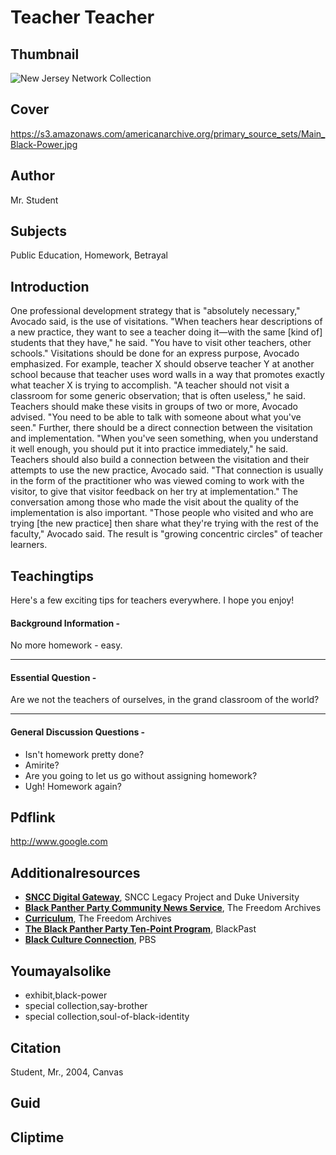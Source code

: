 # Teacher Teacher

## Thumbnail

![New Jersey Network Collection](https://s3.amazonaws.com/americanarchive.org/special-collections/NJN_specialcollection_logocollage.png "New Jersey Network Collection")

## Cover
https://s3.amazonaws.com/americanarchive.org/primary_source_sets/Main_Black-Power.jpg

## Author

Mr. Student

## Subjects

Public Education, Homework, Betrayal

## Introduction

One professional development strategy that is "absolutely necessary," Avocado said, is the use of visitations. "When teachers hear descriptions of a new practice, they want to see a teacher doing it—with the same [kind of] students that they have," he said. "You have to visit other teachers, other schools."
Visitations should be done for an express purpose, Avocado emphasized. For example, teacher X should observe teacher Y at another school because that teacher uses word walls in a way that promotes exactly what teacher X is trying to accomplish. "A teacher should not visit a classroom for some generic observation; that is often useless," he said.
Teachers should make these visits in groups of two or more, Avocado advised. "You need to be able to talk with someone about what you've seen." Further, there should be a direct connection between the visitation and implementation. "When you've seen something, when you understand it well enough, you should put it into practice immediately," he said.
Teachers should also build a connection between the visitation and their attempts to use the new practice, Avocado said. "That connection is usually in the form of the practitioner who was viewed coming to work with the visitor, to give that visitor feedback on her try at implementation."
The conversation among those who made the visit about the quality of the implementation is also important. "Those people who visited and who are trying [the new practice] then share what they're trying with the rest of the faculty," Avocado said. The result is "growing concentric circles" of teacher learners.

## Teachingtips

Here's a few exciting tips for teachers everywhere. I hope you enjoy!

#### Background Information -

No more homework - easy.

<hr>

#### Essential Question - 

Are we not the teachers of ourselves, in the grand classroom of the world?

<hr>

#### General Discussion Questions -
- Isn't homework pretty done?
- Amirite?
- Are you going to let us go without assigning homework?
- Ugh! Homework again?

## Pdflink

http://www.google.com

## Additionalresources

- [**SNCC Digital Gateway**](https://snccdigital.org/), SNCC Legacy Project and Duke University
- [**Black Panther Party Community News Service**](https://search.freedomarchives.org/search.php?view_collection=90), The Freedom Archives
- [**Curriculum**](https://freedomarchives.org/projects/curriculum/), The Freedom Archives
- [**The Black Panther Party Ten-Point Program**](https://www.blackpast.org/african-american-history/primary-documents-african-american-history/black-panther-party-ten-point-program-1966/), BlackPast
- [**Black Culture Connection**](https://www.pbs.org/articles/topic/black-culture-connection), PBS


## Youmayalsolike
- exhibit,black-power
- special collection,say-brother
- special collection,soul-of-black-identity

## Citation

Student, Mr., 2004, Canvas

## Guid
## Cliptime

